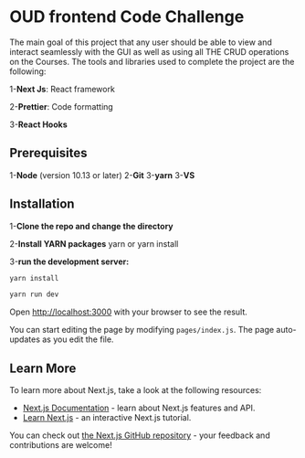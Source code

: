 # OUD frontend Code Challenge

The main goal of this project that any user should be able to view and interact seamlessly with the GUI as well as using all THE CRUD operations on the Courses.
The tools and libraries used to complete the project are the following:

1-**Next Js**: React framework

2-**Prettier**: Code formatting

3-**React Hooks**

## Prerequisites

1-**Node** (version 10.13 or later)
2-**Git**
3-**yarn**
3-**VS**

## Installation

1-**Clone the repo and change the directory**

2-**Install YARN packages**
yarn or yarn install

3-**run the development server:**

```bash
yarn install
```

```bash
yarn run dev
```

Open [http://localhost:3000](http://localhost:3000) with your browser to see the result.

You can start editing the page by modifying `pages/index.js`. The page auto-updates as you edit the file.


## Learn More

To learn more about Next.js, take a look at the following resources:

- [Next.js Documentation](https://nextjs.org/docs) - learn about Next.js features and API.
- [Learn Next.js](https://nextjs.org/learn) - an interactive Next.js tutorial.

You can check out [the Next.js GitHub repository](https://github.com/vercel/next.js/) - your feedback and contributions are welcome!
